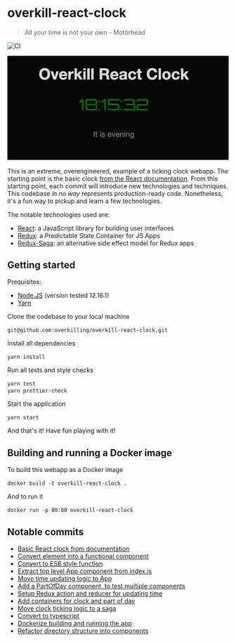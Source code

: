 # overkill-react-clock

> All your time is not your own - Motörhead

![CI](https://github.com/overkilling/overkill-react-clock/workflows/CI/badge.svg)

![Overkill React Clock](/.github/sample.png?raw=true)

This is an extreme, overengineered, example of a ticking clock webapp. 
The starting point is the basic clock [from the React documentation](https://reactjs.org/docs/rendering-elements.html).
From this starting point, each commit will introduce new technologies and techniques. 
This codebase *in no way* represents production-ready code.
Nonetheless, it's a fun way to pickup and learn a few technologies.

The notable technologies used are:
* [React](https://reactjs.org/): a JavaScript library for building user interfaces
* [Redux](https://redux.js.org/): a Predictable State Container for JS Apps
* [Redux-Saga](https://redux-saga.js.org/): an alternative side effect model for Redux apps

## Getting started

Prequisites:
* [Node.JS](https://nodejs.org/) (version tested 12.16.1)
* [Yarn](https://yarnpkg.com/)

Clone the codebase to your local machine

    git@github.com:overkilling/overkill-react-clock.git

Install all dependencies

    yarn install
    
Run all tests and style checks

    yarn test
    yarn prettier-check
    
Start the application

    yarn start
    
 And that's it! Have fun playing with it!
 
 ## Building and running a Docker image
 
 To build this webapp as a Docker image
 
    docker build -t overkill-react-clock .
    
 And to run it
 
    docker run -p 80:80 overkill-react-clock
 
 ## Notable commits
 
- [Basic React clock from documentation](768a52967c4a2d30f50bc826a3bb0130d3b75e36)
- [Convert element into a functional component](55b8d8eb22df367bb80fcb2231f3590f272065d4)
- [Convert to ES6 style function](85573c4c02f380011e6a33c34b060b002818b565)
- [Extract top level App component from index.js](320b2323a4756d5a06686317e04399925cbf0101)
- [Move time updating logic to App](e32f2d435b9320e656c1dcf3d4a5b97b8e7a71fe)
- [Add a PartOfDay component, to test multiple components](9ba919f97fbf0e9eb74138f9cd1fa8cb27fdbe2b)
- [Setup Redux action and reducer for updating time](c1b80fae32f1321a5e552acbeb8a4676d2c1534b)
- [Add containers for clock and part of day](02d78ee874159db18cb85143ff63b92e89d500d)
- [Move clock ticking logic to a saga](4241bd358923a46bbdbafc4dca40c86689670050)
- [Convert to typescript](103f76ea5ec7af5c1228f09aae4455e9b7b1317f)
- [Dockerize building and running the app](444bc93469eab1e353ece64327ac6b09d5fb571e)
- [Refactor directory structure into components](432f670d0fa403259ebafe38bae5f4fd28eb33dd)
